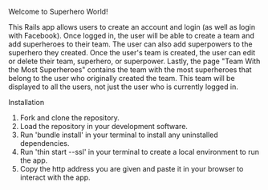 Welcome to Superhero World!

This Rails app allows users to create an account and login (as well as login with Facebook). Once logged in, the user
will be able to create a team and add superheroes to their team. The user can also add superpowers to the superhero they created. Once the user's team is created, the user can edit or delete their team, superhero, or superpower. Lastly, the page "Team With the Most Superheroes" contains the team with the most superheroes that belong to the user who originally created the team. This team will be displayed to all the users, not just the user who is currently logged in.

Installation

1. Fork and clone the repository.
2. Load the repository in your development software.
3. Run 'bundle install' in your terminal to install any uninstalled dependencies.
4. Run 'thin start --ssl' in your terminal to create a local environment to run the app.
5. Copy the http address you are given and paste it in your browser to interact with the app.
